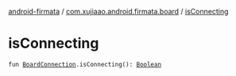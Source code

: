 [android-firmata](../index.md) / [com.xujiaao.android.firmata.board](index.md) / [isConnecting](./is-connecting.md)

# isConnecting

`fun `[`BoardConnection`](-board-connection/index.md)`.isConnecting(): `[`Boolean`](https://kotlinlang.org/api/latest/jvm/stdlib/kotlin/-boolean/index.html)